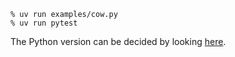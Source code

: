 ```console
% uv run examples/cow.py
% uv run pytest
```

The Python version can be decided by looking [here](https://devguide.python.org/versions/).
